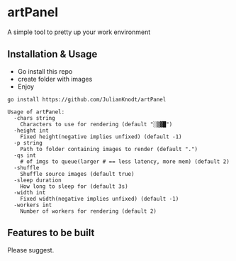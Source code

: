 # artPanel

A simple tool to pretty up your work environment

## Installation & Usage

- Go install this repo
- create folder with images
- Enjoy

```
go install https://github.com/JulianKnodt/artPanel

Usage of artPanel:
  -chars string
    Characters to use for rendering (default "░▒▓█")
  -height int
    Fixed height(negative implies unfixed) (default -1)
  -p string
    Path to folder containing images to render (default ".")
  -qs int
    # of imgs to queue(larger # == less latency, more mem) (default 2)
  -shuffle
    Shuffle source images (default true)
  -sleep duration
    How long to sleep for (default 3s)
  -width int
    Fixed width(negative implies unfixed) (default -1)
  -workers int
    Number of workers for rendering (default 2)
```

## Features to be built
Please suggest.

